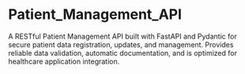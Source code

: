 # Patient_Management_API
A RESTful Patient Management API built with FastAPI and Pydantic for secure patient data registration, updates, and management. Provides reliable data validation, automatic documentation, and is optimized for healthcare application integration.
